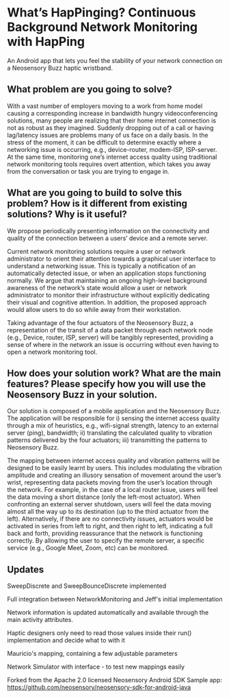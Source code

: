 # What’s HapPinging? Continuous Background Network Monitoring with HapPing
An Android app that lets you feel the stability of your network connection on a Neosensory Buzz haptic wristband.

## What problem are you going to solve?
With a vast number of employers moving to a work from home model causing a corresponding increase in bandwidth hungry videoconferencing solutions, many people are realizing that their home internet connection is not as robust as they imagined. Suddenly dropping out of a call or having lag/latency issues are problems many of us face on a daily basis. In the stress of the moment, it can be difficult to determine exactly where a networking issue is occurring, e.g., device-router, modem-ISP, ISP-server. At the same time, monitoring one’s internet access quality using traditional network monitoring tools requires overt attention, which takes you away from the conversation or task you are trying to engage in.

## What are you going to build to solve this problem? How is it different from existing solutions? Why is it useful?
We propose periodically presenting information on the connectivity and quality of the connection between a users’ device and a remote server.

Current network monitoring solutions require a user or network administrator to orient their attention towards a graphical user interface to understand a networking issue. This is typically a notification of an automatically detected issue, or when an application stops functioning normally. We argue that maintaining an ongoing high-level background awareness of the network’s state would allow a user or network administrator to monitor their infrastructure without explicitly dedicating their visual and cognitive attention. In addition, the proposed approach would allow users to do so while away from their workstation.  

Taking advantage of the four actuators of the Neosensory Buzz, a representation of the transit of a data packet through each network node (e.g., Device, router, ISP, server) will be tangibly represented, providing a sense of where in the network an issue is occurring without even having to open a network monitoring tool. 

## How does your solution work? What are the main features? Please specify how you will use the Neosensory Buzz in your solution.
Our solution is composed of a mobile application and the Neosensory Buzz. The application will be responsible for i) sensing the internet access quality through a mix of heuristics, e.g., wifi-signal strength, latency to an external server (ping), bandwidth; ii) translating the calculated quality to vibration patterns delivered by the four actuators; iii) transmitting the patterns to Neosensory Buzz.

The mapping between internet access quality and vibration patterns will be designed to be easily learnt by users. This includes modulating the vibration amplitude and creating an illusory sensation of movement around the user’s wrist, representing data packets moving from the user’s location through the network. For example, in the case of  a local router issue, users will feel the data moving a short distance (only the left-most actuator). When confronting an external server shutdown, users will feel the data moving almost all the way up to its destination (up to the third actuator from the left). Alternatively, if there are no connectivity issues, actuators  would be activated in series from left to right, and then right to left, indicating a full back and forth, providing reassurance that the network is functioning correctly. By allowing the user to specify the remote server, a specific service (e.g., Google Meet, Zoom, etc) can be monitored.


## Updates

SweepDiscrete and SweepBounceDiscrete implemented 

Full integration between NetworkMonitoring and Jeff's initial implementation

Network information is updated automatically and available through the main activity attributes.

Haptic designers only need to read those values inside their run() implementation and decide what to with it

Mauricio's mapping, containing a few adjustable parameters

Network Simulator with interface - to test new mappings easily

Forked from the Apache 2.0 licensed Neosensory Android SDK Sample app: https://github.com/neosensory/neosensory-sdk-for-android-java
